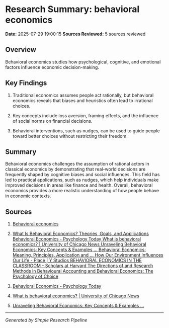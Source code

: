 # Research Summary: behavioral economics
**Date:** 2025-07-29 19:00:15
**Sources Reviewed:** 5 sources reviewed

## Overview

Behavioral economics studies how psychological, cognitive, and emotional factors influence economic decision-making.

## Key Findings

1. Traditional economics assumes people act rationally, but behavioral economics reveals that biases and heuristics often lead to irrational choices.

2. Key concepts include loss aversion, framing effects, and the influence of social norms on financial decisions.

3. Behavioral interventions, such as nudges, can be used to guide people toward better choices without restricting their freedom.


## Summary
Behavioral economics challenges the assumption of rational actors in classical economics by demonstrating that real-world decisions are frequently shaped by cognitive biases and social influences. This field has led to practical applications, such as nudges, which help individuals make improved decisions in areas like finance and health. Overall, behavioral economics provides a more realistic understanding of how people behave in economic contexts.

## Sources

1. [Behavioral economics](https://en.wikipedia.org/wiki/Behavioral_economics)

2. [What Is Behavioral Economics? Theories, Goals, and Applications Behavioral Economics - Psychology Today What is behavioral economics? | University of Chicago News Unraveling Behavioral Economics: Key Concepts & Examples ... Behavioral Economics: Meaning, Principles, Application and ... How Our Environment Influences Our Life - Place | Y Studios BEHAVIORAL ECONOMICS IN THE CLASSROOM - Scholars at Harvard The Directions of and Research Methods in Behavioural Accounting and Behavioral Economics: The Psychology of Choice](https://www.investopedia.com/terms/b/behavioraleconomics.asp)

3. [Behavioral Economics - Psychology Today](https://www.psychologytoday.com/us/basics/behavioral-economics)

4. [What is behavioral economics? | University of Chicago News](https://news.uchicago.edu/explainer/what-is-behavioral-economics)

5. [Unraveling Behavioral Economics: Key Concepts & Examples ...](https://socialstudieshelp.com/economics/what-is-behavioral-economics-key-concepts-and-examples/)


---
*Generated by Simple Research Pipeline*